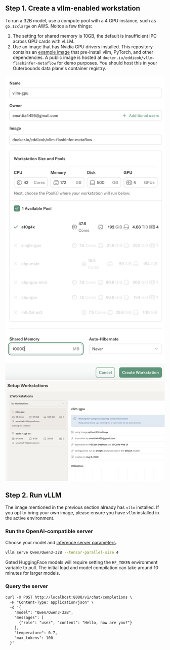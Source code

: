 ## Step 1. Create a vllm-enabled workstation

To run a 32B model, use a compute pool with a 4 GPU instance, such as `g5.12xlarge` on AWS.
Noitce a few things:
1. The setting for shared memory is 10GB, the default is insufficient IPC across GPU cards with vLLM.
2. Use an image that has Nvidia GPU drivers installed. This repository contains an [example image](./Dockerfile) that pre-install vllm, PyTorch, and other dependencies. A public image is hosted at `docker.io/eddieob/vllm-flashinfer-metaflow` for demo purposes. You should host this in your Outerbounds data plane's container registry.

![](./vllm-ws.png)
![](./ws-setting-up.png)

## Step 2. Run vLLM 

The image mentioned in the previous section already has `vllm` installed.
If you opt to bring your own image, please ensure you have `vllm` installed in the active environment.

### Run the OpenAI-compatible server

Choose your model and [inference server parameters](https://docs.vllm.ai/en/latest/serving/openai_compatible_server.html).

```bash
vllm serve Qwen/Qwen3-32B --tensor-parallel-size 4
```

Gated HuggingFace models will require setting the `HF_TOKEN` environment variable to pull. 
The initial load and model compilation can take around 10 minutes for larger models. 

### Query the server

```
curl -X POST http://localhost:8000/v1/chat/completions \
  -H "Content-Type: application/json" \
  -d '{
    "model": "Qwen/Qwen3-32B",
    "messages": [
      {"role": "user", "content": "Hello, how are you?"}
    ],
    "temperature": 0.7,
    "max_tokens": 100
  }'
```